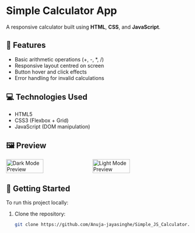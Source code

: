 # Simple Calculator App

A responsive calculator built using **HTML**, **CSS**, and **JavaScript**.

## 🔢 Features

- Basic arithmetic operations (+, -, *, /)
- Responsive layout centred on screen
- Button hover and click effects
- Error handling for invalid calculations

## 💻 Technologies Used

- HTML5
- CSS3 (Flexbox + Grid)
- JavaScript (DOM manipulation)

## 🖼️ Preview

<div style="display: flex; gap: 10px; flex-wrap: wrap;">
  <img src="assets/preview-dark.png" alt="Dark Mode Preview" width="45%">
  <img src="assets/preview-light.png" alt="Light Mode Preview" width="45%">
</div>


## 🚀 Getting Started

To run this project locally:

1. Clone the repository:

   ```bash
   git clone https://github.com/Anuja-jayasinghe/Simple_JS_Calculator.git
